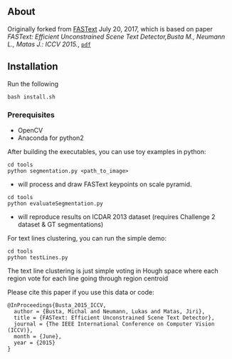 ## About
Originally forked from [FASText](https://github.com/MichalBusta/FASText) July 20, 2017, which is based on paper *FASText: Efficient Unconstrained Scene Text Detector,Busta M., Neumann L., Matas J.:  ICCV 2015.*, [`pdf`](http://cmp.felk.cvut.cz/~neumalu1/neumann_iccv2015.pdf)

## Installation
Run the following

``` shell
bash install.sh
```

### Prerequisites
- OpenCV
- Anaconda for python2

After building the executables, you can use toy examples in python:
```
cd tools
python segmentation.py <path_to_image>
```
  - will process and draw FASText keypoints on scale pyramid.

```
cd tools
python evaluateSegmentation.py
```
  - will reproduce results on ICDAR 2013 dataset (requires Challenge 2 dataset & GT segmentations)

For text lines clustering, you can run the simple demo:
```
cd tools
python testLines.py
```
The text line clustering is just simple voting in Hough space where each region vote for each line going through region centroid

Please cite this paper if you use this data or code:
```
@InProceedings{Busta_2015_ICCV,
  author = {Busta, Michal and Neumann, Lukas and Matas, Jiri},
  title = {FASText: Efficient Unconstrained Scene Text Detector},
  journal = {The IEEE International Conference on Computer Vision (ICCV)},
  month = {June},
  year = {2015}
}
```
